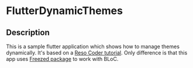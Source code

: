 # FlutterDynamicThemes

## Description

This is a sample flutter application which shows how to manage themes dynamically. It's based on a [Reso Coder tutorial](https://youtu.be/YYbhkg-W8Mg). Only difference is that this app uses [Freezed package](https://pub.dev/packages/freezed) to work with BLoC.
